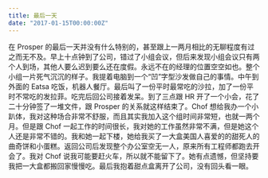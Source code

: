 ```yaml
---
title: 最后一天
date: "2017-01-15T00:00:00Z"
---
```


在 Prosper 的最后一天并没有什么特别的，甚至跟上一两月相比的无聊程度有过之而无不及。早上十点钟到了公司，错过了小组会议，但后来发现小组会议只有两个人到场，其他人要么迟到要么还在度假。永远不在的经理的位置空空如也。整个小组一片死气沉沉的样子。我提着电脑到一个“凹”字型沙发做自己的事情。中午到外面的 Eatsa 吃饭，机器人餐厅。最后叫了一份平时最常吃的沙拉，加了一份平时不常吃的发拉菲。吃完后回公司接着发呆。到了三点跟 HR 开了一个小会，花了二十分钟签了一堆文件，跟 Prosper 的关系就这样结束了。Chof 想给我办一个小趴体，我对这种场合非常不舒服，而且其实我加入这个组时间非常短，也就一两个月。但是跟 Chof 一起工作的时间很长，我对她的工作虽然非常不满，但是她这个人还是非常不错的。我和她一起下楼，她给我买了一大盒美国人喜爱的的甜死人的曲奇饼和小蛋糕。返回公司后发现整个办公室空无一人，原来所有工程师都跑去开会了。我对 Chof 说我可能要赶火车，所以就不能留下了。她有点遗憾，但坚持要我把一大盒都搬回家慢慢吃。最后我抱着甜点盒离开了公司，没有回头看一眼。
